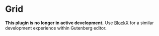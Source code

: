 # Grid

**This plugin is no longer in active development.** Use [BlockX](https://github.com/palasthotel/blockX) for a similar development experience within Gutenberg editor.
